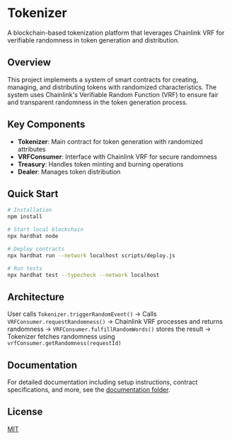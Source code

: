 # Tokenizer

A blockchain-based tokenization platform that leverages Chainlink VRF for verifiable randomness in token generation and distribution.

## Overview

This project implements a system of smart contracts for creating, managing, and distributing tokens with randomized characteristics. The system uses Chainlink's Verifiable Random Function (VRF) to ensure fair and transparent randomness in the token generation process.

## Key Components

- **Tokenizer**: Main contract for token generation with randomized attributes
- **VRFConsumer**: Interface with Chainlink VRF for secure randomness
- **Treasury**: Handles token minting and burning operations
- **Dealer**: Manages token distribution

## Quick Start

```bash
# Installation
npm install

# Start local blockchain
npx hardhat node

# Deploy contracts
npx hardhat run --network localhost scripts/deploy.js

# Run tests
npx hardhat test --typecheck --network localhost
```

## Architecture

User calls `Tokenizer.triggerRandomEvent()` → Calls `VRFConsumer.requestRandomness()` → Chainlink VRF processes and returns randomness → `VRFConsumer.fulfillRandomWords()` stores the result → Tokenizer fetches randomness using `vrfConsumer.getRandomness(requestId)`

## Documentation

For detailed documentation including setup instructions, contract specifications, and more, see the [documentation folder](./documentation).

## License

[MIT](LICENSE)